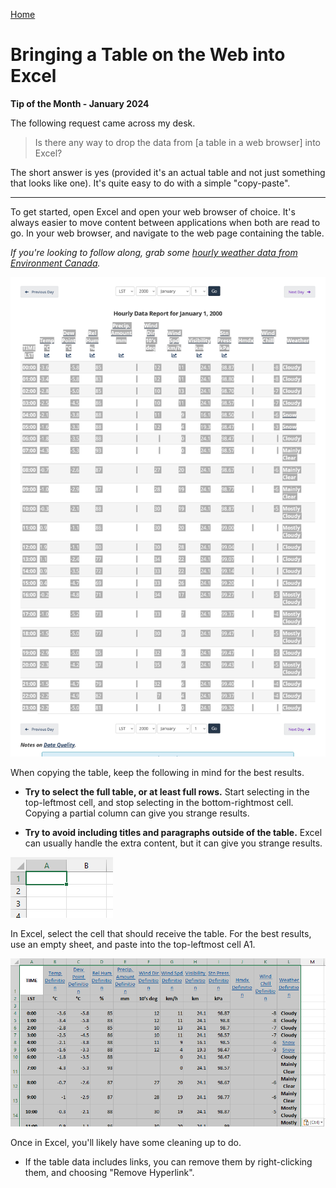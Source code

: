 [Home](https://cityssm.github.io/tip-of-the-month/)

# Bringing a Table on the Web into Excel

**Tip of the Month - January 2024**

The following request came across my desk.

> Is there any way to drop the data from [a table in a web browser] into Excel?

The short answer is yes (provided it's an actual table and not just something that looks like one).
It's quite easy to do with a simple "copy-paste".

---

To get started, open Excel and open your web browser of choice.
It's always easier to move content between applications when both are read to go.
In your web browser, and navigate to the web page containing the table.

_If you're looking to follow along, grab some [hourly weather data from Environment Canada](https://climate.weather.gc.ca/climate_data/hourly_data_e.html?hlyRange=1961-08-01%7C2012-03-20&dlyRange=1945-06-01%7C2012-03-19&mlyRange=1945-01-01%7C2012-03-01&StationID=4093&Prov=ON&urlExtension=_e.html&searchType=stnProx&optLimit=specDate&StartYear=1950&EndYear=1950&selRowPerPage=25&Line=0&txtRadius=25&optProxType=navLink&txtLatDecDeg=46.533333333333&txtLongDecDeg=-84.5&timeframe=1&time=LST&Year=2000&Month=1&Day=1)._

![Highlight the Table](selectTable.png)

When copying the table, keep the following in mind for the best results.

- **Try to select the full table, or at least full rows.**
  Start selecting in the top-leftmost cell, and stop selecting in the bottom-rightmost cell.
  Copying a partial column can give you strange results.

- **Try to avoid including titles and paragraphs outside of the table.**
  Excel can usually handle the extra content, but it can give you strange results.

![Cell A1](excelA1.png)

In Excel, select the cell that should receive the table.
For the best results, use an empty sheet, and paste into the top-leftmost cell A1.

![Raw Data in Excel](excelRaw.png)

Once in Excel, you'll likely have some cleaning up to do.

- If the table data includes links, you can remove them by right-clicking them,
  and choosing "Remove Hyperlink".
